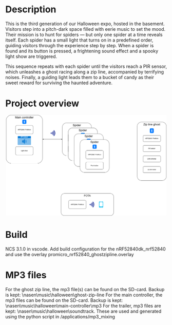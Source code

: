 # Description
This is the third generation of our Halloween expo, hosted in the basement. Visitors step into a pitch-dark space filled with eerie music to set the mood. Their mission is to hunt for spiders — but only one spider at a time reveals itself. Each spider has a small light that turns on in a predefined order, guiding visitors through the experience step by step. When a spider is found and its button is pressed, a frightening sound effect and a spooky light show are triggered.

This sequence repeats with each spider until the visitors reach a PIR sensor, which unleashes a ghost racing along a zip line, accompanied by terrifying noises. Finally, a guiding light leads them to a bucket of candy as their sweet reward for surviving the haunted adventure.

# Project overview

<p align="center">
  <img src="./images/overview.png" alt="Overview of the Halloween Expo" width="500"/>
</p>

# Build
NCS 3.1.0 in vscode.
Add build configuration for the nRF52840dk_nrf52840 and use the overlay promicro_nrf52840_ghostzipline.overlay

# MP3 files
For the ghost zip line, the mp3 file(s) can be found on the SD-card. Backup is kept: \\nasen\music\halloween\ghost-zip-line
For the main controller, the mp3 files can be found on the SD-card. Backup is kept: \\nasen\music\halloween\main-controller\mp3
For the trailer, mp3 files are kept: \\nasen\music\halloween\soundtrack. These are used and generated using the python script in /applications/mp3_mixing


